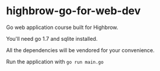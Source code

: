 # highbrow-go-for-web-dev

Go web application course built for Highbrow.

You'll need go 1.7 and sqlite installed.

All the dependencies will be vendored for your convenience.

Run the application with `go run main.go`


